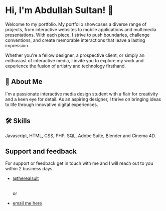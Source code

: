 # Hi, I'm Abdullah Sultan! 👋


Welcome to my portfolio. My portfolio showcases a diverse range of projects, from interactive websites to mobile applications and multimedia presentations. With each piece, I strive to push boundaries, challenge conventions, and create memorable interactions that leave a lasting impression.

Whether you're a fellow designer, a prospective client, or simply an enthusiast of interactive media, I invite you to explore my work and experience the fusion of artistry and technology firsthand.


## 🚀 About Me
I'm a passionate interactive media design student with a flair for creativity and a keen eye for detail. As an aspiring designer, I thrive on bringing ideas to life through innovative digital experiences.
## 🛠 Skills
Javascript, HTML, CSS, PHP, SQL, Adobe Suite, Blender and Cinema 4D.





## Support and feedback

For support or feedback get in touch with me and I will reach out to you within 2 business days.
- [@therealsult](https://www.github.com/therealsult)

  <br>
  or
  <br>

- [email me here](mailto:asultan.london@gmail.com)

